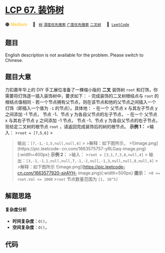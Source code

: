 # [LCP 67. 装饰树](https://leetcode.cn/problems/KnLfVT)

🟠 <font color=#ffb800>Medium</font>&emsp; 🔖&ensp; [`树`](/leetcode/outline/tag/tree.md) [`深度优先搜索`](/leetcode/outline/tag/depth-first-search.md) [`广度优先搜索`](/leetcode/outline/tag/breadth-first-search.md) [`二叉树`](/leetcode/outline/tag/binary-tree.md)&emsp; 🔗&ensp;[`LeetCode`](https://leetcode.cn/problems/KnLfVT)

## 题目

English description is not available for the problem. Please switch to
Chinese.


## 题目大意

力扣嘉年华上的 DIY 手工展位准备了一棵缩小版的 **二叉** 装饰树 `root` 和灯饰，你需要将灯饰逐一插入装饰树中，要求如下： \-
完成装饰的二叉树根结点与 `root` 的根结点值相同 \- 若一个节点拥有父节点，则在该节点和他的父节点之间插入一个灯饰（即插入一个值为 `-1`
的节点）。具体地： \- 在一个 父节点 x 与其左子节点 y 之间添加 -1 节点， 节点 -1、节点 y 为各自父节点的左子节点， \- 在一个 父节点
x 与其右子节点 y 之间添加 -1 节点， 节点 -1、节点 y 为各自父节点的右子节点， 现给定二叉树的根节点 `root`
，请返回完成装饰后的树的根节点。 **示例 1：** >输入： >`root = [7,5,6]` >
>输出：`[7,-1,-1,5,null,null,6]` > >解释：如下图所示， >![image.png](https://pic.leetcode-
cn.com/1663575757-yRLGaq-image.png){:width=400px} **示例 2：** >输入： >`root =
[3,1,7,3,8,null,4]` >
>输出：`[3,-1,-1,1,null,null,7,-1,-1,null,-1,3,null,null,8,null,4]` > >解释：如下图所示
![image.png](https://pic.leetcode-cn.com/1663577920-sjrAYH-
image.png){:width=500px} **提示：** >`0 <= root.Val <= 1000` >`root` 节点数量范围为 `[1,
10^5]`


## 解题思路

#### 复杂度分析

- **时间复杂度**：`O()`，
- **空间复杂度**：`O()`，

## 代码

```javascript

```